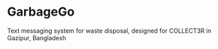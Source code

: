 # GarbageGo
Text messaging system for waste disposal, designed for COLLECT3R in Gazipur, Bangladesh
